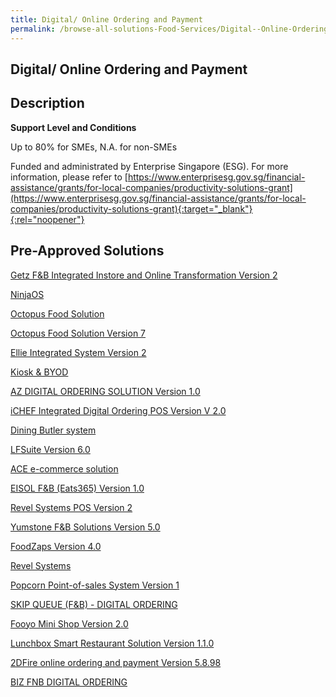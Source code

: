 ```yaml
---
title: Digital/ Online Ordering and Payment
permalink: /browse-all-solutions-Food-Services/Digital--Online-Ordering-and-Payment
---
```


## Digital/ Online Ordering and Payment
## Description

**Support Level and Conditions**

Up to 80% for SMEs, N.A. for non-SMEs

Funded and administrated by Enterprise Singapore (ESG). For more information, please refer to
[https://www.enterprisesg.gov.sg/financial-assistance/grants/for-local-companies/productivity-solutions-grant](https://www.enterprisesg.gov.sg/financial-assistance/grants/for-local-companies/productivity-solutions-grant){:target="_blank"}{:rel="noopener"}

## Pre-Approved Solutions

<a href='/productivity-solutions-grant/solutionrepo/solution430' target='_blank'>Getz F&B Integrated Instore and Online Transformation Version 2</a><br>

<a href='/productivity-solutions-grant/solutionrepo/solution510' target='_blank'>NinjaOS</a><br>

<a href='/productivity-solutions-grant/solutionrepo/solution661' target='_blank'>Octopus Food Solution</a><br>

<a href='/productivity-solutions-grant/solutionrepo/solution666' target='_blank'>Octopus Food Solution Version 7</a><br>

<a href='/productivity-solutions-grant/solutionrepo/solution829' target='_blank'>Ellie Integrated System Version 2</a><br>

<a href='/productivity-solutions-grant/solutionrepo/solution975' target='_blank'>Kiosk  & BYOD</a><br>

<a href='/productivity-solutions-grant/solutionrepo/solution980' target='_blank'>AZ DIGITAL ORDERING SOLUTION Version 1.0</a><br>

<a href='/productivity-solutions-grant/solutionrepo/solution990' target='_blank'>iCHEF Integrated Digital Ordering POS Version V 2.0</a><br>

<a href='/productivity-solutions-grant/solutionrepo/solution995' target='_blank'>Dining Butler system </a><br>

<a href='/productivity-solutions-grant/solutionrepo/solution1138' target='_blank'>LFSuite Version 6.0</a><br>

<a href='/productivity-solutions-grant/solutionrepo/solution1298' target='_blank'>ACE e-commerce solution</a><br>

<a href='/productivity-solutions-grant/solutionrepo/solution1440' target='_blank'>EISOL F&B (Eats365) Version 1.0</a><br>

<a href='/productivity-solutions-grant/solutionrepo/solution1794' target='_blank'>Revel Systems POS Version 2</a><br>

<a href='/productivity-solutions-grant/solutionrepo/solution1832' target='_blank'>Yumstone F&B Solutions Version 5.0</a><br>

<a href='/productivity-solutions-grant/solutionrepo/solution1956' target='_blank'>FoodZaps Version 4.0</a><br>

<a href='/productivity-solutions-grant/solutionrepo/solution2059' target='_blank'>Revel Systems</a><br>

<a href='/productivity-solutions-grant/solutionrepo/solution2171' target='_blank'>Popcorn Point-of-sales System Version 1</a><br>

<a href='/productivity-solutions-grant/solutionrepo/solution2197' target='_blank'>SKIP QUEUE (F&B) - DIGITAL ORDERING</a><br>

<a href='/productivity-solutions-grant/solutionrepo/solution2303' target='_blank'>Fooyo Mini Shop Version 2.0</a><br>

<a href='/productivity-solutions-grant/solutionrepo/solution2509' target='_blank'>Lunchbox Smart Restaurant Solution Version 1.1.0</a><br>

<a href='/productivity-solutions-grant/solutionrepo/solution2531' target='_blank'>2DFire online ordering and payment Version 5.8.98</a><br>

<a href='/productivity-solutions-grant/solutionrepo/solution2721' target='_blank'>BIZ FNB DIGITAL ORDERING</a><br>

